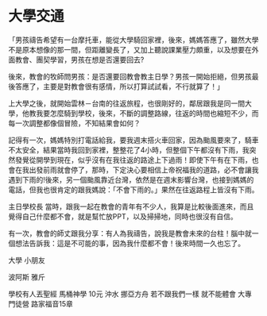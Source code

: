 # 大學交通

「男孩禱告希望有一台摩托車，能從大學騎回家裡，後來，媽媽答應了，雖然大學不是原本想像的那一間，但距離變長了，又加上聽說課業壓力頗重，以及想要在外面教會、團契學習，男孩在想是否還要回去?

後來，教會的牧師問男孩：是否還要回教會教主日學？男孩一開始拒絕，但男孩最後答應了，主要是對教會很有感情，所以打算試試看，不行就算了！」

上大學之後，就開始雲林－台南的往返旅程，也很剛好的，鄰居跟我是同一間大學，他教我要怎麼騎到學校，後來，不斷的調整路線，往返的時間也縮短不少，而每一次調整都像個冒險，不知結果會如何？

記得有一次，媽媽特別打電話給我，要我週末搭火車回家，因為颱風要來了，騎車不太安全，結果當時我回到家裡，整整花了4小時，但整個下午都沒有下雨，我突然發覺從開學到現在，似乎沒有在我往返的路途上下過雨！即使下午有在下雨，也會在我出發前雨就會停了，那時，下定決心要相信上帝祝福我的道路，必不會讓我遇到下雨的!後來，另一個颱風靠近台灣，依然是在週末影響台灣，也接到媽媽的電話，但我也很肯定的跟我媽說：「不會下雨的。」果然在往返路程上皆沒有下雨。

主日學校長
當時，跟我一起在教會的青年有不少人，我算是比較後面進來，而且覺得自己什麼都不會，就是幫忙放PPT，以及掃掃地，同時也很沒有自信。

有一次，教會的師丈跟我分享：有人為我禱告，說我是教會未來的台柱！腦中就一個想法告訴我：這是不可能的事，因為我什麼都不會！後來時間一久也忘了。


大學 小朋友

波阿斯 雅斤

學校有人丟聖經 馬桶神學 10元 沖水 挪亞方舟 若不跟我們一樣 就不能體會 大專門徒營 路家福音15章